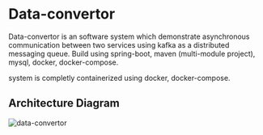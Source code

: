 # Data-convertor
Data-convertor is an software system which demonstrate asynchronous communication between two services using kafka as a distributed messaging queue. Build using spring-boot, maven (multi-module project), mysql, docker, docker-compose.

system is completly containerized using docker, docker-compose.

## Architecture Diagram
![data-convertor](https://github.com/Aditya-Baranwal/data-convertor/assets/53208035/61f10be4-298f-4c3e-b706-7d9a87984b26)
